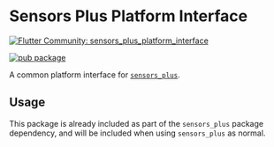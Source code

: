 # Sensors Plus Platform Interface

[![Flutter Community: sensors_plus_platform_interface](https://fluttercommunity.dev/_github/header/sensors_plus_platform_interface)](https://github.com/fluttercommunity/community)

[![pub package](https://img.shields.io/pub/v/sensors_plus_platform_interface.svg)](https://pub.dev/packages/sensors_plus_platform_interface)

A common platform interface for [`sensors_plus`](https://pub.dev/packages/sensors_plus).

## Usage

This package is already included as part of the `sensors_plus` package dependency, and will
be included when using `sensors_plus` as normal.
